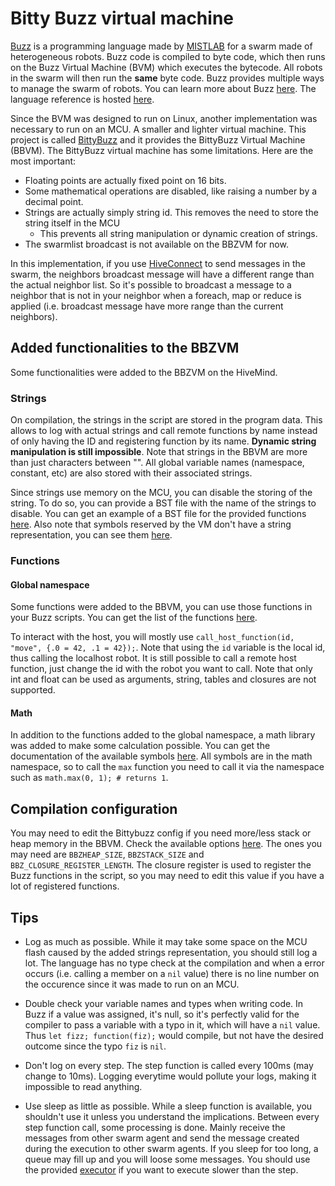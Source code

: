 # Bitty Buzz virtual machine

[Buzz](https://github.com/MISTLab/Buzz) is a programming language made by [MISTLAB](https://mistlab.ca/) for a swarm made of heterogeneous robots.
Buzz code is compiled to byte code, which then runs on the Buzz Virtual Machine (BVM) which executes the bytecode. 
All robots in the swarm will then run the **same** byte code. Buzz provides multiple ways to manage the swarm of robots.
You can learn more about Buzz [here](https://the.swarming.buzz/wiki/doku.php?id=start). The language reference is hosted [here](https://github.com/buzz-lang/Buzz/blob/master/doc/api.md).

  
Since the BVM was designed to run on Linux, another implementation was necessary to run on an MCU. A smaller and lighter virtual machine.
This project is called [BittyBuzz](https://github.com/MISTLab/BittyBuzz) and it provides the BittyBuzz Virtual Machine (BBVM).
The BittyBuzz virtual machine has some limitations. Here are the most important:
- Floating points are actually fixed point on 16 bits.
- Some mathematical operations are disabled, like raising a number by a decimal point.
- Strings are actually simply string id. This removes the need to store the string itself in the MCU
    - This prevents all string manipulation or dynamic creation of strings.
- The swarmlist broadcast is not available on the BBZVM for now.

<!-- TODO: Change link to HiveConnect page-->
In this implementation, if you use [HiveConnect](https://github.com/SwarmUS/HiveConnect) to send messages in the swarm, the neighbors broadcast message will have a different range than the actual neighbor list. So it's possible to broadcast a message to a neighbor that is not in your neighbor when a foreach, map or reduce is applied (i.e. broadcast message have more range than the current neighbors).

## Added functionalities to the BBZVM
Some functionalities were added to the BBZVM on the HiveMind.

### Strings
On compilation, the strings in the script are stored in the program data. This allows to log with actual strings and call remote functions by name instead of only having the ID and registering function by its name. **Dynamic string manipulation is still impossible**. Note that strings in the BBVM are more than just characters between "". All global variable names (namespace, constant, etc) are also stored with their associated strings.

Since strings use memory on the MCU, you can disable the storing of the string. To do so, you can provide a BST file with the name of the strings to disable. You can get an example of a BST file for the provided functions [here](https://github.com/SwarmUS/HiveMind/blob/master/src/bittybuzz/bittybuzz.bst). Also note that symbols reserved by the VM don't have a string representation, you can see them [here](https://github.com/buzz-lang/BittyBuzz/blob/master/src/bittybuzz/util/BittyBuzzStrings.bst).

### Functions
#### Global namespace
Some functions were added to the BBVM, you can use those functions in your Buzz scripts. You can get the list of the functions [here](https://swarmus.github.io/HiveMind/namespaceBittyBuzzUserFunctions.html).

To interact with the host, you will mostly use `call_host_function(id, "move", {.0 = 42, .1 = 42});`. Note that using the `id` variable is the local id, thus calling the localhost robot. It is still possible to call a remote host function, just change the id with the robot you want to call. Note that only int and float can be used as arguments, string, tables and closures are not supported. 

#### Math

In addition to the functions added to the global namespace, a math library was added to make some calculation possible. You can get the documentation of the available symbols [here](https://swarmus.github.io/HiveMind/namespaceBittyBuzzMathFunctions.html). All symbols are in the math namespace, so to call the `max` function you need to call it via the namespace such as `math.max(0, 1); # returns 1`.

## Compilation configuration

You may need to edit the Bittybuzz config if you need more/less stack or heap memory in the BBVM. Check the available options [here](https://github.com/SwarmUS/HiveMind/blob/master/src/bittybuzz/bittybuzz_config.cmake). The ones you may need are `BBZHEAP_SIZE`, `BBZSTACK_SIZE` and `BBZ_CLOSURE_REGISTER_LENGTH`. The closure register is used to register the Buzz functions in the script, so you may need to edit this value if you have a lot of registered functions.

## Tips

- Log as much as possible. While it may take some space on the MCU flash caused by the added strings representation, you should still log a lot. The language has no type check at the compilation and when a error occurs (i.e. calling a member on a `nil` value) there is no line number on the occurence since it was made to run on an MCU.

- Double check your variable names and types when writing code. In Buzz if a value was assigned, it's null, so it's perfectly valid for the compiler to pass a variable with a typo in it, which will have a `nil` value. Thus `let fizz; function(fiz);` would compile, but not have the desired outcome since the typo `fiz` is `nil`.

- Don't log on every step. The step function is called every 100ms (may change to 10ms). Logging everytime would pollute your logs, making it impossible to read anything.

- Use sleep as little as possible. While a sleep function is available, you shouldn't use it unless you understand the implications. Between every step function call, some processing is done. Mainly receive the messages from other swarm agent and send the message created during the execution to other swarm agents. If you sleep for too long, a queue may fill up and you will loose some messages. You should use the provided [executor](https://github.com/SwarmUS/HiveMind/blob/master/src/bittybuzz/buzz_scripts/utils/executor.bzz) if you want to execute slower than the step.
